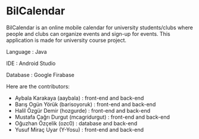 # BilCalendar
BilCalendar is an online mobile calendar for university students/clubs where people and clubs can organize events and sign-up for events.
This application is made for university course project. 

Language  : Java

IDE       : Android Studio

Database  : Google Firabase

Here are the contributors:
- Aybala Karakaya (aaybala)           : front-end and back-end
- Barış Ogün Yörük (barisoyoruk)      : front-end and back-end
- Halil Özgür Demir (hozgurde)        : front-end and back-end
- Mustafa Çağrı Durgut (mcagridurgut) : front-end and back-end
- Oğuzhan Özçelik (ozc0)              : database and back-end
- Yusuf Miraç Uyar (Y-Yosu)           : front-end and back-end
